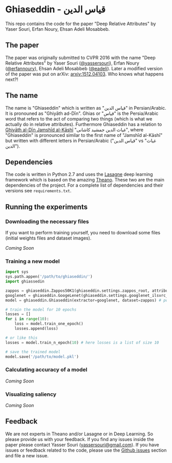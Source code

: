# Ghiaseddin - قیاس الدین

This repo contains the code for the paper "Deep Relative Attributes" by Yaser Souri, Erfan Noury, Ehsan Adeli Mosabbeb.

## The paper

The paper was originally submitted to CVPR 2016 with the name "Deep Relative Attributes" by Yaser Souri ([@yassersouri](https://github.com/yassersouri)), Erfan Noury ([@erfannoury](https://github.com/erfannoury)), Ehsan Adeli Mosabbeb ([@eadeli](https://github.com/eadeli)).
Later a modified version of the paper was put on arXiv: [arxiv:1512.04103](http://arxiv.org/abs/1512.04103).
Who knows what happens next?!

## The name

The name is "Ghiaseddin" which is written as "قیاس الدین" in Persian/Arabic. It is pronouned as "Ghiyāth ad-Dīn". Ghias or "قیاس" is the Persia/Arabic word that refers to the act of comparing two things (which is what we actually do in relative attributes).
Furthermore Ghiaseddin has a relation to [Ghiyāth al-Dīn Jamshīd al-Kāshī](https://en.wikipedia.org/wiki/Jamsh%C4%ABd_al-K%C4%81sh%C4%AB) "غیاث الدین جمشید کاشانی", where "Ghiaseddin" is pronounced similar to the first name of "Jamshīd al-Kāshī" but written with different letters in Persian/Arabic ("قیاس الدین" vs "غیاث الدین").

## Dependencies

The code is written in Python 2.7 and uses the [Lasagne](https://github.com/Lasagne/Lasagne) deep learning framework which is based on the amazing [Theano](https://github.com/Theano/Theano). These two are the main dependencies of the project. For a complete list of dependencies and their versions see `requirements.txt`.

## Running the experiments

### Downloading the necessary files

If you want to perform training yourself, you need to download some files (initial weights files and dataset images).

_Coming Soon_

### Training a new model

```python
import sys
sys.path.appen('/path/to/ghiaseddin/')
import ghiassedin

zappos = ghiaseddin.Zappos50K1(ghiaseddin.settings.zappos_root, attribute_index=0, split_index=0)
googlenet = ghiaseddin.GoogeLenet(ghiaseddin.settings.googlenet_ilsvrc_weights)
model = ghiaseddin.Ghiaseddin(extractor=googlenet, dataset=zappos) # possibility to add other options

# train the model for 10 epochs
losses = []
for i in range(10):
    loss = model.train_one_epoch()
    losses.append(loss)

# or like this
losses = model.train_n_epoch(10) # here losses is a list of size 10

# save the trained model
model.save('/path/to/model.pkl')
```

### Calculating accuracy of a model

_Coming Soon_

### Visualizing saliency

_Coming Soon_

## Feedback

We are not experts in Theano and/or Lasagne or in Deep Learning. So please provide us with your feedback. If you find any issues inside the paper please contact Yasser Souri (yassersouri@gmail.com). If you have issues or feedback related to the code, please use the [Github issues](https://github.com/yassersouri/Ghiaseddin/issues) section and file a new issue.
